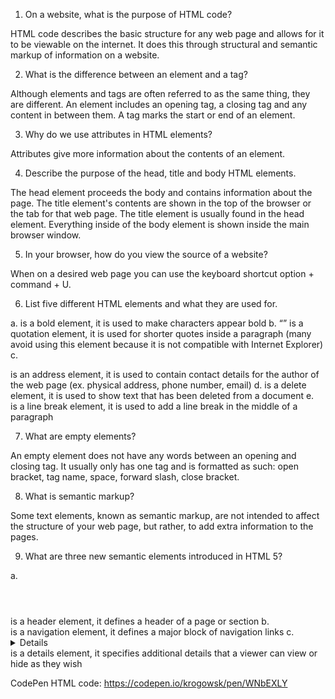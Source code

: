 1.  On a website, what is the purpose of HTML code?

HTML code describes the basic structure for any web page and allows for it to be viewable on the internet.  It does this through structural and semantic markup of information on a website.

2.  What is the difference between an element and a tag?

Although elements and tags are often referred to as the same thing, they are different.  An element includes an opening tag, a closing tag and any content in between them.  A tag marks the start or end of an element.

3.  Why do we use attributes in HTML elements?

Attributes give more information about the contents of an element.  

4.  Describe the purpose of the head, title and body HTML elements.

The head element proceeds the body and contains information about the page.  The title element's contents are shown in the top of the browser or the tab for that web page.  The title element is usually found in the head element.  Everything inside of the body element is shown inside the main browser window.  

5.  In your browser, how do you view the source of a website?

When on a desired web page you can use the keyboard shortcut option + command + U.

6.  List five different HTML elements and what they are used for.

  a.  <b></b> is a bold element, it is used to make characters appear bold
  b.  <q></q> is a quotation element, it is used for shorter quotes inside a paragraph (many avoid using this element because it is not compatible with Internet Explorer)
  c.  <address></address> is an address element, it is used to contain contact details for the author of the web page (ex. physical address, phone number, email)
  d.  <del></del> is a delete element, it is used to show text that has been deleted from a document
  e.  <br /> is a line break element, it is used to add a line break in the middle of a paragraph

7.  What are empty elements?

An empty element does not have any words between an opening and closing tag.  It usually only has one tag and is formatted as such:  open bracket, tag name, space, forward slash, close bracket.

8.  What is semantic markup?

Some text elements, known as semantic markup, are not intended to affect the structure of your web page, but rather, to add extra information to the pages.  

9.  What are three new semantic elements introduced in HTML 5?

  a.  <header></header> is a header element, it defines a header of a page or section
  b.  <nav></nav> is a navigation element, it defines a major block of navigation links
  c.  <details></details> is a details element, it specifies additional details that a viewer can view or hide as they wish


CodePen HTML code: https://codepen.io/krogowsk/pen/WNbEXLY
